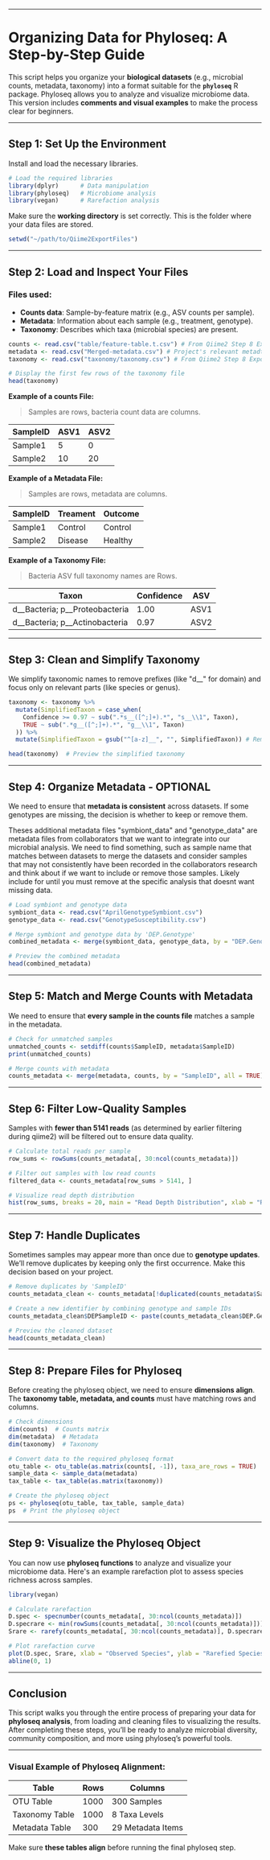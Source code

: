 
---

# Organizing Data for Phyloseq: A Step-by-Step Guide

This script helps you organize your **biological datasets** (e.g., microbial counts, metadata, taxonomy) into a format suitable for the **`phyloseq`** R package. Phyloseq allows you to analyze and visualize microbiome data. This version includes **comments and visual examples** to make the process clear for beginners.

---

## **Step 1: Set Up the Environment**

Install and load the necessary libraries.

```r
# Load the required libraries
library(dplyr)      # Data manipulation
library(phyloseq)   # Microbiome analysis
library(vegan)      # Rarefaction analysis
```

Make sure the **working directory** is set correctly. This is the folder where your data files are stored.

```r
setwd("~/path/to/Qiime2ExportFiles")
```

---

## **Step 2: Load and Inspect Your Files**

### Files used:
- **Counts data**: Sample-by-feature matrix (e.g., ASV counts per sample).
- **Metadata**: Information about each sample (e.g., treatment, genotype).
- **Taxonomy**: Describes which taxa (microbial species) are present.

```r
counts <- read.csv("table/feature-table.t.csv") # From Qiime2 Step 8 Export
metadata <- read.csv("Merged-metadata.csv") # Project's relevant metadta (treatment, host, outcome,location, etc)
taxonomy <- read.csv("taxonomy/taxonomy.csv") # From Qiime2 Step 8 Export

# Display the first few rows of the taxonomy file
head(taxonomy)
```

**Example of a counts File:**
> Samples are rows, bacteria count data are columns.

| SampleID| ASV1 | ASV2 |
|---------|------|------|
| Sample1 | 5    |   0  |
| Sample2 | 10   |   20 |

**Example of a Metadata File:**
> Samples are rows, metadata are columns.

| SampleID| Treament  |  Outcome  |
|---------|-----------|-----------|
| Sample1 | Control   |   Control |
| Sample2 | Disease   |   Healthy |


**Example of a Taxonomy File:**
> Bacteria ASV full taxonomy names are Rows.

| Taxon            | Confidence | ASV  |
|------------------|------------|------|
| d__Bacteria; p__Proteobacteria | 1.00 | ASV1 |
| d__Bacteria; p__Actinobacteria | 0.97 | ASV2 |

---

## **Step 3: Clean and Simplify Taxonomy**

We simplify taxonomic names to remove prefixes (like "d__" for domain) and focus only on relevant parts (like species or genus).

```r
taxonomy <- taxonomy %>%
  mutate(SimplifiedTaxon = case_when(
    Confidence >= 0.97 ~ sub(".*s__([^;]+).*", "s__\\1", Taxon),
    TRUE ~ sub(".*g__([^;]+).*", "g__\\1", Taxon)
  )) %>%
  mutate(SimplifiedTaxon = gsub("^[a-z]__", "", SimplifiedTaxon)) # Remove prefixes

head(taxonomy)  # Preview the simplified taxonomy
```

---

## **Step 4: Organize Metadata - OPTIONAL**

We need to ensure that **metadata is consistent** across datasets. If some genotypes are missing, the decision is whether to keep or remove them.

Theses additional metadata files "symbiont_data" and "genotype_data" are metadata files from collaborators that we want to integrate into our microbial analysis. We need to find something, such as sample name that matches between datasets to merge the datasets and consider samples that may not consistently have been recorded in the collaborators research and think about if we want to include or remove those samples. Likely include for until you must remove at the specific analysis that doesnt want missing data. 

```r
# Load symbiont and genotype data
symbiont_data <- read.csv("AprilGenotypeSymbiont.csv")
genotype_data <- read.csv("GenotypeSusceptibility.csv")

# Merge symbiont and genotype data by 'DEP.Genotype'
combined_metadata <- merge(symbiont_data, genotype_data, by = "DEP.Genotype", all = TRUE)

# Preview the combined metadata
head(combined_metadata)
```

---

## **Step 5: Match and Merge Counts with Metadata**

We need to ensure that **every sample in the counts file** matches a sample in the metadata.

```r
# Check for unmatched samples
unmatched_counts <- setdiff(counts$SampleID, metadata$SampleID)
print(unmatched_counts)

# Merge counts with metadata
counts_metadata <- merge(metadata, counts, by = "SampleID", all = TRUE)
```

---

## **Step 6: Filter Low-Quality Samples**

Samples with **fewer than 5141 reads** (as determined by earlier filtering during qiime2) will be filtered out to ensure data quality.

```r
# Calculate total reads per sample
row_sums <- rowSums(counts_metadata[, 30:ncol(counts_metadata)])

# Filter out samples with low read counts
filtered_data <- counts_metadata[row_sums > 5141, ]

# Visualize read depth distribution
hist(row_sums, breaks = 20, main = "Read Depth Distribution", xlab = "Reads per Sample")
```

---

## **Step 7: Handle Duplicates**

Sometimes samples may appear more than once due to **genotype updates**. We’ll remove duplicates by keeping only the first occurrence. Make this decision based on your project.

```r
# Remove duplicates by 'SampleID'
counts_metadata_clean <- counts_metadata[!duplicated(counts_metadata$SampleID), ]

# Create a new identifier by combining genotype and sample IDs
counts_metadata_clean$DEPSampleID <- paste(counts_metadata_clean$DEP.Genotype, counts_metadata_clean$SampleID, sep = "_")

# Preview the cleaned dataset
head(counts_metadata_clean)
```

---

## **Step 8: Prepare Files for Phyloseq**

Before creating the phyloseq object, we need to ensure **dimensions align**. The **taxonomy table, metadata, and counts** must have matching rows and columns.

```r
# Check dimensions
dim(counts)  # Counts matrix
dim(metadata)  # Metadata
dim(taxonomy)  # Taxonomy

# Convert data to the required phyloseq format
otu_table <- otu_table(as.matrix(counts[, -1]), taxa_are_rows = TRUE)
sample_data <- sample_data(metadata)
tax_table <- tax_table(as.matrix(taxonomy))

# Create the phyloseq object
ps <- phyloseq(otu_table, tax_table, sample_data)
ps  # Print the phyloseq object
```

---

## **Step 9: Visualize the Phyloseq Object**

You can now use **phyloseq functions** to analyze and visualize your microbiome data. Here's an example rarefaction plot to assess species richness across samples.

```r
library(vegan)

# Calculate rarefaction
D.spec <- specnumber(counts_metadata[, 30:ncol(counts_metadata)])
D.specrare <- min(rowSums(counts_metadata[, 30:ncol(counts_metadata)]))
Srare <- rarefy(counts_metadata[, 30:ncol(counts_metadata)], D.specrare)

# Plot rarefaction curve
plot(D.spec, Srare, xlab = "Observed Species", ylab = "Rarefied Species")
abline(0, 1)
```

---

## **Conclusion**

This script walks you through the entire process of preparing your data for **phyloseq analysis**, from loading and cleaning files to visualizing the results. After completing these steps, you’ll be ready to analyze microbial diversity, community composition, and more using phyloseq’s powerful tools.

---

### **Visual Example of Phyloseq Alignment:**

| **Table**      | **Rows** | **Columns**      |
|----------------|----------|------------------|
| OTU Table      | 1000     | 300 Samples      |
| Taxonomy Table | 1000     | 8 Taxa Levels    |
| Metadata Table | 300      | 29 Metadata Items |

Make sure **these tables align** before running the final phyloseq step.
